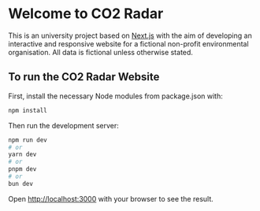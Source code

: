 # Welcome to CO2 Radar

This is an university project based on [Next.js](https://nextjs.org/) with the aim of developing an interactive and responsive website for a fictional non-profit environmental organisation. All data is fictional unless otherwise stated. 

## To run the CO2 Radar Website

First, install the necessary Node modules from package.json with: 
```bash
npm install
``````

Then run the development server:

```bash
npm run dev
# or
yarn dev
# or
pnpm dev
# or
bun dev
```

Open [http://localhost:3000](http://localhost:3000) with your browser to see the result.


